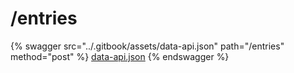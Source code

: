 # /entries

{% swagger src="../.gitbook/assets/data-api.json" path="/entries" method="post" %}
[data-api.json](../.gitbook/assets/data-api.json)
{% endswagger %}
